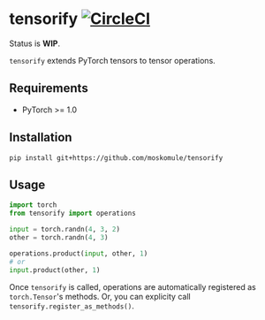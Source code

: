 # tensorify [![CircleCI](https://circleci.com/gh/moskomule/tensorify/tree/master.svg?style=svg)](https://circleci.com/gh/moskomule/tensorify/tree/master)

Status is **WIP**.

`tensorify` extends PyTorch tensors to tensor operations.


## Requirements

* PyTorch >= 1.0

## Installation

`pip install git+https://github.com/moskomule/tensorify`

## Usage

```python
import torch
from tensorify import operations

input = torch.randn(4, 3, 2)
other = torch.randn(4, 3)

operations.product(input, other, 1)
# or
input.product(other, 1)

```

Once `tensorify` is called, operations are automatically registered as `torch.Tensor`'s methods.
Or, you can explicity call `tensorify.register_as_methods()`.